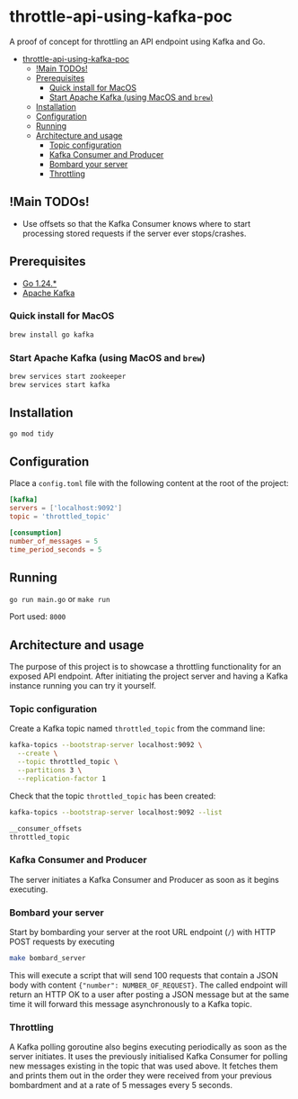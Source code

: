 # throttle-api-using-kafka-poc

A proof of concept for throttling an API endpoint using Kafka and Go.

- [throttle-api-using-kafka-poc](#throttle-api-using-kafka-poc)
  - [!Main TODOs!](#main-todos)
  - [Prerequisites](#prerequisites)
    - [Quick install for MacOS](#quick-install-for-macos)
    - [Start Apache Kafka (using MacOS and `brew`)](#start-apache-kafka-using-macos-and-brew)
  - [Installation](#installation)
  - [Configuration](#configuration)
  - [Running](#running)
  - [Architecture and usage](#architecture-and-usage)
    - [Topic configuration](#topic-configuration)
    - [Kafka Consumer and Producer](#kafka-consumer-and-producer)
    - [Bombard your server](#bombard-your-server)
    - [Throttling](#throttling)

## !Main TODOs!

- Use offsets so that the Kafka Consumer knows where to start processing stored requests if the server ever stops/crashes.

## Prerequisites

- [Go 1.24.\*](https://golang.org/)
- [Apache Kafka](https://kafka.apache.org/)

### Quick install for MacOS

```bash
brew install go kafka
```

### Start Apache Kafka (using MacOS and `brew`)

```bash
brew services start zookeeper
brew services start kafka
```

## Installation

```bash
go mod tidy
```

## Configuration

Place a `config.toml` file with the following content at the root of the project:

```toml
[kafka]
servers = ['localhost:9092']
topic = 'throttled_topic'

[consumption]
number_of_messages = 5
time_period_seconds = 5
```

## Running

`go run main.go` or `make run`

Port used: `8000`

## Architecture and usage

The purpose of this project is to showcase a throttling functionality for an exposed API endpoint. After initiating the project server and having a Kafka instance running you can try it yourself.

### Topic configuration

Create a Kafka topic named `throttled_topic` from the command line:

```bash
kafka-topics --bootstrap-server localhost:9092 \
  --create \
  --topic throttled_topic \
  --partitions 3 \
  --replication-factor 1
```

Check that the topic `throttled_topic` has been created:

```bash
kafka-topics --bootstrap-server localhost:9092 --list
```

```bash
__consumer_offsets
throttled_topic
```

### Kafka Consumer and Producer

The server initiates a Kafka Consumer and Producer as soon as it begins executing.

### Bombard your server

Start by bombarding your server at the root URL endpoint (`/`) with HTTP POST requests by executing

```bash
make bombard_server
```

This will execute a script that will send 100 requests that contain a JSON body with content `{"number": NUMBER_OF_REQUEST}`. The called endpoint will return an HTTP OK to a user after posting a JSON message but at the same time it will forward this message asynchronously to a Kafka topic.

### Throttling

A Kafka polling goroutine also begins executing periodically as soon as the server initiates. It uses the previously initialised Kafka Consumer for polling new messages existing in the topic that was used above. It fetches them and prints them out in the order they were received from your previous bombardment and at a rate of 5 messages every 5 seconds.
